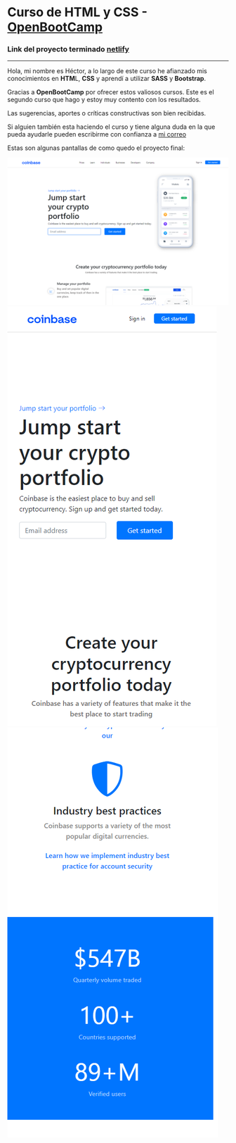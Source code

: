 # Curso de HTML y CSS - [OpenBootCamp](https://campus.open-bootcamp.com/cursos)

### Link del proyecto terminado [netlify](https://62c434da57cf600324d81d96--resonant-sopapillas-0bf0ad.netlify.app/)
___

Hola, mi nombre es Héctor, a lo largo de este curso he afianzado mis conocimientos en **HTM**L, **CSS** y aprendí a utilizar  **SASS** y **Bootstrap**.

Gracias a **OpenBootCamp** por ofrecer estos valiosos cursos. Este es el segundo curso que hago y estoy muy contento con los resultados.

Las sugerencias, aportes o críticas constructivas son bien recibidas.

Si alguien también esta haciendo el curso y tiene alguna duda en la que pueda ayudarle pueden escribirme con confianza a [mi correo](mailto:hector@hrod.dev)

Estas son algunas pantallas de como quedo el proyecto final:

![imagen1](https://github.com/hroddev/htmlCss/blob/master/14-15-Proyecto/assets/screenshots/imagen1.png)
![imagen2](https://github.com/hroddev/htmlCss/blob/master/14-15-Proyecto/assets/screenshots/imagen2.png)
![imagen3](https://github.com/hroddev/htmlCss/blob/master/14-15-Proyecto/assets/screenshots/imagen3.png)
